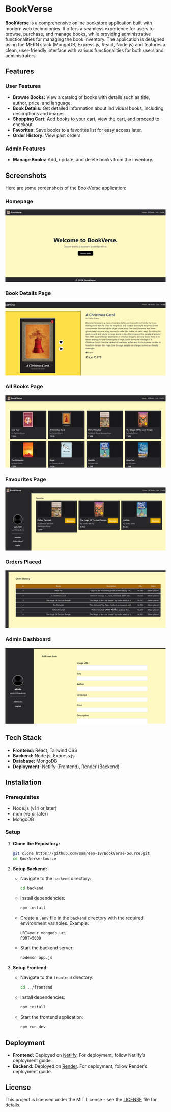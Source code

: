 # BookVerse

**BookVerse** is a comprehensive online bookstore application built with modern web technologies. It offers a seamless experience for users to browse, purchase, and manage books, while providing administrative functionalities for managing the book inventory. The application is designed using the MERN stack (MongoDB, Express.js, React, Node.js) and features a clean, user-friendly interface with various functionalities for both users and administrators.

## Features

### User Features
- **Browse Books:** View a catalog of books with details such as title, author, price, and language.
- **Book Details:** Get detailed information about individual books, including descriptions and images.
- **Shopping Cart:** Add books to your cart, view the cart, and proceed to checkout.
- **Favorites:** Save books to a favorites list for easy access later.
- **Order History:** View past orders.

### Admin Features
- **Manage Books:** Add, update, and delete books from the inventory.

## Screenshots

Here are some screenshots of the BookVerse application:

### Homepage
![Homepage](screenshots/homepage.png)

### Book Details Page
![Book Details](screenshots/book_details.png
)

### All Books Page
![All Books](screenshots/all_books.png
)

### Favourites Page
![Favourites](screenshots/favourites.png
)

### Orders Placed
![Orders](screenshots/orders_placed.png
)

### Admin Dashboard
![Admin Dashboard](screenshots/adminpanel.png
)

## Tech Stack

- **Frontend:** React, Tailwind CSS
- **Backend:** Node.js, Express.js
- **Database:** MongoDB
- **Deployment:** Netlify (Frontend), Render (Backend)

## Installation

### Prerequisites

- Node.js (v14 or later)
- npm (v6 or later)
- MongoDB

### Setup

1. **Clone the Repository:**

    ```bash
    git clone https://github.com/samreen-19/BookVerse-Source.git
    cd BookVerse-Source
    ```

2. **Setup Backend:**

    - Navigate to the `backend` directory:

        ```bash
        cd backend
        ```

    - Install dependencies:

        ```bash
        npm install
        ```

    - Create a `.env` file in the `backend` directory with the required environment variables. Example:

        ```env
        URI=your_mongodb_uri
        PORT=5000
        ```

    - Start the backend server:

        ```bash
        nodemon app.js
        ```

3. **Setup Frontend:**

    - Navigate to the `frontend` directory:

        ```bash
        cd ../frontend
        ```

    - Install dependencies:

        ```bash
        npm install
        ```

    - Start the frontend application:

        ```bash
        npm run dev
        ```

## Deployment

- **Frontend:** Deployed on [Netlify](https://www.netlify.com/). For deployment, follow Netlify’s deployment guide.
- **Backend:** Deployed on [Render](https://render.com/). For deployment, follow Render’s deployment guide.

## License

This project is licensed under the MIT License - see the [LICENSE](LICENSE) file for details.
